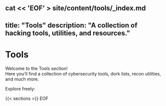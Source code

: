 cat << 'EOF' > site/content/tools/_index.md
---
title: "Tools"
description: "A collection of hacking tools, utilities, and resources."
---

# Tools

Welcome to the Tools section!  
Here you’ll find a collection of cybersecurity tools, dork lists, recon utilities, and much more.

Explore freely:

{{< sections >}}
EOF
